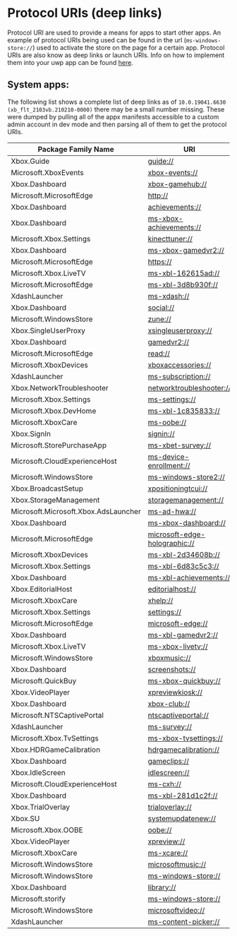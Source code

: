 # Protocol URIs (deep links)
Protocol URI are used to provide a means for apps to start other apps. An example of protocol URIs being used can be found in the url (`ms-windows-store://`) used to activate the store on the page for a certain app. Protocol URIs are also know as deep links or launch URIs. Info on how to implement them into your uwp app can be found [here](https://docs.microsoft.com/en-us/windows/uwp/launch-resume/handle-uri-activation).

## System apps:
The following list shows a complete list of deep links as of `10.0.19041.6630 (xb_flt_2103vb.210210-0000)` there may be a small number missing.
These were dumped by pulling all of the appx manifests accessible to a custom admin account in dev mode and then parsing all of them to get the protocol URIs.

| Package Family Name                  | URI                                                            |
| ------------------------------------ | -------------------------------------------------------------- |
| Xbox.Guide                           | [guide://](guide://)                                           |
| Microsoft.XboxEvents                 | [xbox-events://](xbox-events://)                               |
| Xbox.Dashboard                       | [xbox-gamehub://](xbox-gamehub://)                             |
| Microsoft.MicrosoftEdge              | [http://](http://)                                             |
| Xbox.Dashboard                       | [achievements://](achievements://)                             |
| Xbox.Dashboard                       | [ms-xbox-achievements://](ms-xbox-achievements://)             |
| Microsoft.Xbox.Settings              | [kinecttuner://](kinecttuner://)                               |
| Xbox.Dashboard                       | [ms-xbox-gamedvr2://](ms-xbox-gamedvr2://)                     |
| Microsoft.MicrosoftEdge              | [https://](https://)                                           |
| Microsoft.Xbox.LiveTV                | [ms-xbl-162615ad://](ms-xbl-162615ad://)                       |
| Microsoft.MicrosoftEdge              | [ms-xbl-3d8b930f://](ms-xbl-3d8b930f://)                       |
| XdashLauncher                        | [ms-xdash://](ms-xdash://)                                     |
| Xbox.Dashboard                       | [social://](social://)                                         |
| Microsoft.WindowsStore               | [zune://](zune://)                                             |
| Xbox.SingleUserProxy                 | [xsingleuserproxy://](xsingleuserproxy://)                     |
| Xbox.Dashboard                       | [gamedvr2://](gamedvr2://)                                     |
| Microsoft.MicrosoftEdge              | [read://](read://)                                             |
| Microsoft.XboxDevices                | [xboxaccessories://](xboxaccessories://)                       |
| XdashLauncher                        | [ms-subscription://](ms-subscription://)                       |
| Xbox.NetworkTroubleshooter           | [networktroubleshooter://](networktroubleshooter://)           |
| Microsoft.Xbox.Settings              | [ms-settings://](ms-settings://)                               |
| Microsoft.Xbox.DevHome               | [ms-xbl-1c835833://](ms-xbl-1c835833://)                       |
| Microsoft.XboxCare                   | [ms-oobe://](ms-oobe://)                                       |
| Xbox.SignIn                          | [signin://](signin://)                                         |
| Microsoft.StorePurchaseApp           | [ms-xbet-survey://](ms-xbet-survey://)                         |
| Microsoft.CloudExperienceHost        | [ms-device-enrollment://](ms-device-enrollment://)             |
| Microsoft.WindowsStore               | [ms-windows-store2://](ms-windows-store2://)                   |
| Xbox.BroadcastSetup                  | [xpositioningtcui://](xpositioningtcui://)                     |
| Xbox.StorageManagement               | [storagemanagement://](storagemanagement://)                   |
| Microsoft.Microsoft.Xbox.AdsLauncher | [ms-ad-hwa://](ms-ad-hwa://)                                   |
| Xbox.Dashboard                       | [ms-xbox-dashboard://](ms-xbox-dashboard://)                   |
| Microsoft.MicrosoftEdge              | [microsoft-edge-holographic://](microsoft-edge-holographic://) |
| Microsoft.XboxDevices                | [ms-xbl-2d34608b://](ms-xbl-2d34608b://)                       |
| Microsoft.Xbox.Settings              | [ms-xbl-6d83c5c3://](ms-xbl-6d83c5c3://)                       |
| Xbox.Dashboard                       | [ms-xbl-achievements://](ms-xbl-achievements://)               |
| Xbox.EditorialHost                   | [editorialhost://](editorialhost://)                           |
| Microsoft.XboxCare                   | [xhelp://](xhelp://)                                           |
| Microsoft.Xbox.Settings              | [settings://](settings://)                                     |
| Microsoft.MicrosoftEdge              | [microsoft-edge://](microsoft-edge://)                         |
| Xbox.Dashboard                       | [ms-xbl-gamedvr2://](ms-xbl-gamedvr2://)                       |
| Microsoft.Xbox.LiveTV                | [ms-xbox-livetv://](ms-xbox-livetv://)                         |
| Microsoft.WindowsStore               | [xboxmusic://](xboxmusic://)                                   |
| Xbox.Dashboard                       | [screenshots://](screenshots://)                               |
| Microsoft.QuickBuy                   | [ms-xbox-quickbuy://](ms-xbox-quickbuy://)                     |
| Xbox.VideoPlayer                     | [xpreviewkiosk://](xpreviewkiosk://)                           |
| Xbox.Dashboard                       | [xbox-club://](xbox-club://)                                   |
| Microsoft.NTSCaptivePortal           | [ntscaptiveportal://](ntscaptiveportal://)                     |
| XdashLauncher                        | [ms-survey://](ms-survey://)                                   |
| Microsoft.Xbox.TvSettings            | [ms-xbox-tvsettings://](ms-xbox-tvsettings://)                 |
| Xbox.HDRGameCalibration              | [hdrgamecalibration://](hdrgamecalibration://)                 |
| Xbox.Dashboard                       | [gameclips://](gameclips://)                                   |
| Xbox.IdleScreen                      | [idlescreen://](idlescreen://)                                 |
| Microsoft.CloudExperienceHost        | [ms-cxh://](ms-cxh://)                                         |
| Xbox.Dashboard                       | [ms-xbl-281d1c2f://](ms-xbl-281d1c2f://)                       |
| Xbox.TrialOverlay                    | [trialoverlay://](trialoverlay://)                             |
| Xbox.SU                              | [systemupdatenew://](systemupdatenew://)                       |
| Microsoft.Xbox.OOBE                  | [oobe://](oobe://)                                             |
| Xbox.VideoPlayer                     | [xpreview://](xpreview://)                                     |
| Microsoft.XboxCare                   | [ms-xcare://](ms-xcare://)                                     |
| Microsoft.WindowsStore               | [microsoftmusic://](microsoftmusic://)                         |
| Microsoft.WindowsStore               | [ms-windows-store://](ms-windows-store://)                     |
| Xbox.Dashboard                       | [library://](library://)                                       |
| Microsoft.storify                    | [ms-windows-store://](ms-windows-store://)                     |
| Microsoft.WindowsStore               | [microsoftvideo://](microsoftvideo://)                         |
| XdashLauncher                        | [ms-content-picker://](ms-content-picker://)                   |



